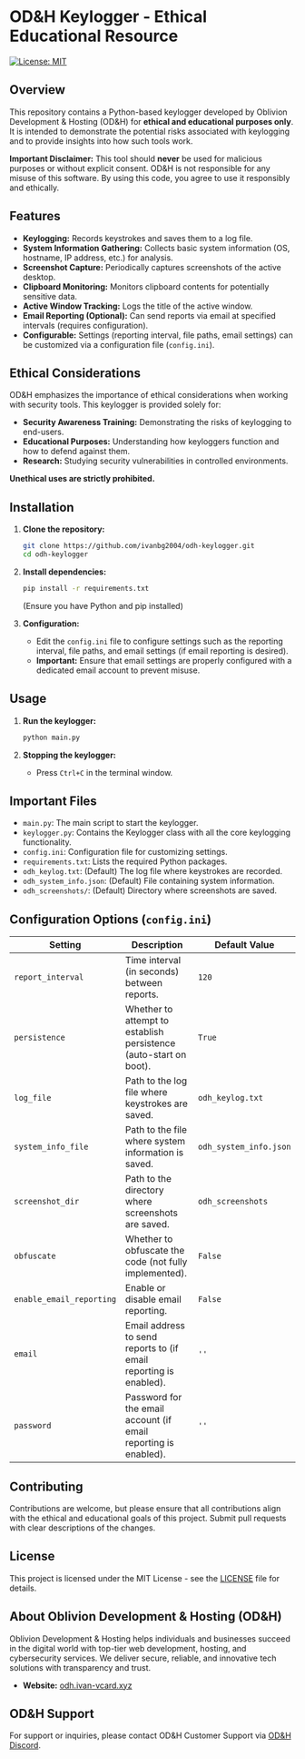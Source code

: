 # OD&H Keylogger - Ethical Educational Resource

[![License: MIT](https://img.shields.io/badge/License-MIT-yellow.svg)](https://opensource.org/licenses/MIT)

## Overview

This repository contains a Python-based keylogger developed by Oblivion Development & Hosting (OD&H) for **ethical and educational purposes only**. It is intended to demonstrate the potential risks associated with keylogging and to provide insights into how such tools work.

**Important Disclaimer:** This tool should **never** be used for malicious purposes or without explicit consent. OD&H is not responsible for any misuse of this software. By using this code, you agree to use it responsibly and ethically.

## Features

*   **Keylogging:** Records keystrokes and saves them to a log file.
*   **System Information Gathering:** Collects basic system information (OS, hostname, IP address, etc.) for analysis.
*   **Screenshot Capture:** Periodically captures screenshots of the active desktop.
*   **Clipboard Monitoring:** Monitors clipboard contents for potentially sensitive data.
*   **Active Window Tracking:**  Logs the title of the active window.
*   **Email Reporting (Optional):** Can send reports via email at specified intervals (requires configuration).
*   **Configurable:** Settings (reporting interval, file paths, email settings) can be customized via a configuration file (`config.ini`).

## Ethical Considerations

OD&H emphasizes the importance of ethical considerations when working with security tools. This keylogger is provided solely for:

*   **Security Awareness Training:** Demonstrating the risks of keylogging to end-users.
*   **Educational Purposes:** Understanding how keyloggers function and how to defend against them.
*   **Research:**  Studying security vulnerabilities in controlled environments.

**Unethical uses are strictly prohibited.**

## Installation

1.  **Clone the repository:**

    ```bash
    git clone https://github.com/ivanbg2004/odh-keylogger.git
    cd odh-keylogger
    ```

2.  **Install dependencies:**

    ```bash
    pip install -r requirements.txt
    ```
    (Ensure you have Python and pip installed)

3.  **Configuration:**

    *   Edit the `config.ini` file to configure settings such as the reporting interval, file paths, and email settings (if email reporting is desired).
    *   **Important:** Ensure that email settings are properly configured with a dedicated email account to prevent misuse.

## Usage

1.  **Run the keylogger:**

    ```bash
    python main.py
    ```

2.  **Stopping the keylogger:**

    *   Press `Ctrl+C` in the terminal window.

## Important Files

*   `main.py`: The main script to start the keylogger.
*   `keylogger.py`: Contains the Keylogger class with all the core keylogging functionality.
*   `config.ini`: Configuration file for customizing settings.
*   `requirements.txt`: Lists the required Python packages.
*   `odh_keylog.txt`: (Default) The log file where keystrokes are recorded.
*   `odh_system_info.json`: (Default) File containing system information.
*   `odh_screenshots/`: (Default) Directory where screenshots are saved.

## Configuration Options (`config.ini`)


| Setting                 | Description                                                                   | Default Value         |
| ----------------------- | ----------------------------------------------------------------------------- | --------------------- |
| `report_interval`       | Time interval (in seconds) between reports.                                   | `120`                 |
| `persistence`           | Whether to attempt to establish persistence (auto-start on boot).             | `True`                |
| `log_file`              | Path to the log file where keystrokes are saved.                              | `odh_keylog.txt`      |
| `system_info_file`      | Path to the file where system information is saved.                           | `odh_system_info.json`|
| `screenshot_dir`        | Path to the directory where screenshots are saved.                            | `odh_screenshots`     |
| `obfuscate`             | Whether to obfuscate the code (not fully implemented).                        | `False`               |
| `enable_email_reporting`| Enable or disable email reporting.                                            | `False`               |
| `email`                 | Email address to send reports to (if email reporting is enabled).             | `''`                  |
| `password`              | Password for the email account (if email reporting is enabled).               | `''`                  |

## Contributing

Contributions are welcome, but please ensure that all contributions align with the ethical and educational goals of this project. Submit pull requests with clear descriptions of the changes.

## License

This project is licensed under the MIT License - see the [LICENSE](LICENSE) file for details.

## About Oblivion Development & Hosting (OD&H)

Oblivion Development & Hosting helps individuals and businesses succeed in the digital world with top-tier web development, hosting, and cybersecurity services. We deliver secure, reliable, and innovative tech solutions with transparency and trust.

*   **Website:** [odh.ivan-vcard.xyz](https://odh.ivan-vcard.xyz)

## OD&H Support

For support or inquiries, please contact OD&H Customer Support via [OD&H Discord](https://discord.gg/na8gqhQYJR).
